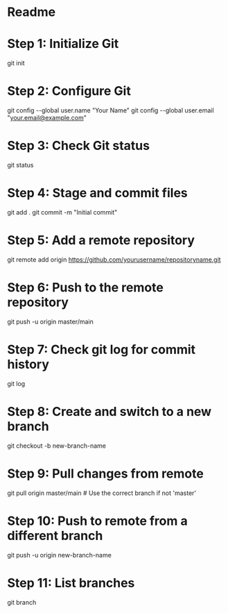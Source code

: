 # Readme
# Step 1: Initialize Git
git init

# Step 2: Configure Git
git config --global user.name "Your Name"
git config --global user.email "your.email@example.com"

# Step 3: Check Git status
git status

# Step 4: Stage and commit files
git add .
git commit -m "Initial commit"

# Step 5: Add a remote repository
git remote add origin https://github.com/yourusername/repositoryname.git

# Step 6: Push to the remote repository
git push -u origin master/main

# Step 7: Check git log for commit history
git log

# Step 8: Create and switch to a new branch
git checkout -b new-branch-name

# Step 9: Pull changes from remote
git pull origin master/main   # Use the correct branch if not 'master'

# Step 10: Push to remote from a different branch
git push -u origin new-branch-name

# Step 11: List branches
git branch

